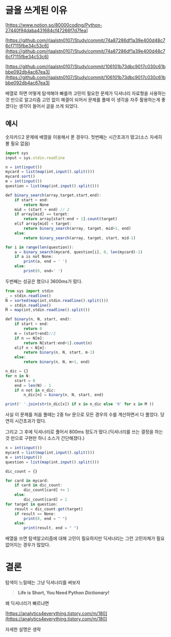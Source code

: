 # 글을 쓰게된 이유

[https://www.notion.so/80000coding/Python-27440f94daba431684cf47266f7d7fea]

[https://github.com/rlaalstn0107/Study/commit/74a87286df1a39e400d48c76cf7115fbe34c53c6](https://github.com/rlaalstn0107/Study/commit/74a87286df1a39e400d48c76cf7115fbe34c53c6)

[https://github.com/rlaalstn0107/Study/commit/106101b73dbc9017c030c61bbbe092db4ac67ea3](https://github.com/rlaalstn0107/Study/commit/106101b73dbc9017c030c61bbbe092db4ac67ea3)

배열로 하면 어떻게 탐색해야 빠를까 고민이 필요한 문제가 딕셔너리 자료형을 사용하는것 만으로 알고리즘 고민 없이 해결이 되어서 문제를 풀때 이 생각을 자주 활용하는게 좋겠다는 생각이 들어서 글을 쓰게 되었다.

## 예시

숫자카드2 문제에 배열을 이용해서 푼 경우다. 첫번째는 시간초과가 떴고(소스 자세히 볼 필요 없음)

```jsx
import sys
input = sys.stdin.readline

n = int(input())
mycard = list(map(int,input().split()))
mycard.sort()
m = int(input())
question = list(map(int,input().split()))

def binary_search(array,target,start,end):
    if start > end:
        return None
    mid = (start + end) // 2
    if array[mid] == target:
        return array[start:end + 1].count(target)
    elif array[mid] < target:
        return binary_search(array, target, mid+1, end)
    else:
        return binary_search(array, target, start, mid-1)

for i in range(len(question)):
    a = binary_search(mycard, question[i], 0, len(mycard)-1)
    if a is not None:
        print(a, end = ' ')
    else:
        print(0, end=' ')
```

두번째는 성공은 했으나 3600ms가 떴다.

```jsx
from sys import stdin
_ = stdin.readline()
N = sorted(map(int,stdin.readline().split()))
_ = stdin.readline()
M = map(int,stdin.readline().split())

def binary(n, N, start, end):
    if start > end:
        return 0
    m = (start+end)//2
    if n == N[m]:
        return N[start:end+1].count(n)
    elif n < N[m]:
        return binary(n, N, start, m-1)
    else:
        return binary(n, N, m+1, end)

n_dic = {}
for n in N:
    start = 0
    end = len(N) - 1
    if n not in n_dic:
        n_dic[n] = binary(n, N, start, end)

print(' '.join(str(n_dic[x]) if x in n_dic else '0' for x in M ))
```

사실 이 문제를 처음 풀때는 2중 for 문으로 모든 경우의 수를 계산하면서 다 풀었다. 당연히 시간초과가 떴다.

그리고 그 후에 딕셔너리로 풀어서 800ms 정도가 떴다.(딕셔너리를 쓰는 결정을 하는 것 만으로 구현만 하니 소스가 간단해졌다.)

```jsx
n = int(input())
mycard = list(map(int,input().split()))
m = int(input())
question = list(map(int,input().split()))

dic_count = {}

for card in mycard:
    if card in dic_count:
        dic_count[card] += 1
    else:
        dic_count[card] = 1
for target in question:
    result = dic_count.get(target)
    if result == None:
        print(0, end = " ")
    else:
        print(result, end = " ")
```

배열을 쓰면 탐색알고리즘에 대해 고민이 필요하지만 딕셔너리는 그런 고민자체가 필요 없어지는 경우가 많았다.

# 결론

탐색이 느릴때는 그냥 딕셔너리를 써보자

> **Life is Short, You Need Python *Dictionary*!**
> 

왜 딕셔너리가 빠르냐면 

[https://analytics4everything.tistory.com/m/180](https://analytics4everything.tistory.com/m/180)

자세한 설명은 생략
